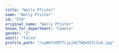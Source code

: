 ```yaml
---
title: "Wally Pfister"
name: "Wally Pfister"
id: "559"
original_name: "Wally Pfister"
known_for_department: "Camera"
gender: "2"
adult: "false"
profile_path: "/uyWeYsERTTLjpjkE79QeSETLIoA.jpg"
---
```

